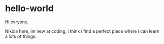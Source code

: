 # hello-world

Hi evryone,

Nikola here, im new at coding, i think i find  a perfect place where i can learn a lots of things.
